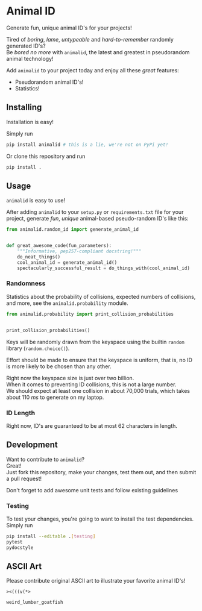 # Animal ID

Generate fun, unique animal ID's for your projects!

Tired of _boring_, _lame_, _untypeable_ and _hard-to-remember_ randomly generated ID's?  
Be _bored no more_ with `animalid`, the latest and greatest in pseudorandom animal technology!

Add `animalid` to your project today and enjoy all these _great_ features:

* Pseudorandom animal ID's!
* Statistics!

## Installing

Installation is easy!

Simply run

```bash
pip install animalid # this is a lie, we're not on PyPi yet!
```

Or clone this repository and run

```bash
pip install .
```

## Usage

`animalid` is easy to use!

After adding `animalid` to your `setup.py` or `requirements.txt` file for your project, generate _fun_, _unique_ animal-based pseudo-random ID's like this:

```python
from animalid.random_id import generate_animal_id


def great_awesome_code(fun_parameters):
    """Informative, pep257-compliant docstring!"""
    do_neat_things()
    cool_animal_id = generate_animal_id()
    spectacularly_successful_result = do_things_with(cool_animal_id)
```

### Randomness

Statistics about the probability of collisions, expected numbers of collisions, and more, see the `animalid.probability` module.

```python
from animalid.probability import print_collision_probabilities


print_collision_probabilities()
```

Keys will be randomly drawn from the keyspace using the builtin `random` library \(`random.choice()`\).

Effort should be made to ensure that the keyspace is uniform, that is, no ID is more likely to be chosen than any other.

Right now the keyspace size is just over two billion.  
When it comes to preventing ID collisions, this is not a large number.  
We should expect at least one collision in about 70,000 trials, which takes about 110 _ms_ to generate on my laptop.

### ID Length

Right now, ID's are guaranteed to be at most 62 characters in length.

## Development

Want to contribute to `animalid`?  
Great!  
Just fork this repository, make your changes, test them out, and then submit a pull request!

Don't forget to add awesome unit tests and follow existing guidelines

### Testing

To test your changes, you're going to want to install the test dependencies.  
Simply run

```bash
pip install --editable .[testing]
pytest
pydocstyle
```

## ASCII Art

Please contribute original ASCII art to illustrate your favorite animal ID's!

```
><(((v(*>

weird_lumber_goatfish
```



